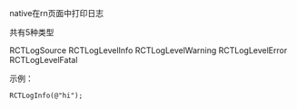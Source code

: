 native在rn页面中打印日志

共有5种类型

RCTLogSource
RCTLogLevelInfo
RCTLogLevelWarning
RCTLogLevelError
RCTLogLevelFatal

示例：

````
RCTLogInfo(@"hi");
````
